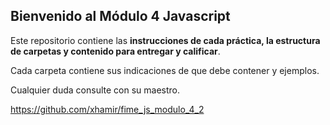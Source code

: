 ## Bienvenido al Módulo 4 Javascript
Este repositorio contiene las **instrucciones de cada práctica, la estructura de carpetas y contenido para entregar y calificar**.

Cada carpeta contiene sus indicaciones de que debe contener y ejemplos.

Cualquier duda consulte con su maestro.


https://github.com/xhamir/fime_js_modulo_4_2
